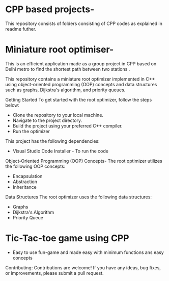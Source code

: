 # CPP based projects-



This repository consists of folders consisting of CPP codes as explained in readme futher.

# Miniature root optimiser-
This is an efficient application made as a group project in CPP based on Delhi metro to find the shortest path between two stations .



This repository contains a miniature root optimizer implemented in C++ using object-oriented programming (OOP) concepts and data structures such as graphs, Dijkstra's algorithm, and priority queues. 

Getting Started
To get started with the root optimizer, follow the steps below:

* Clone the repository to your local machine.
* Navigate to the project directory.
* Build the project using your preferred C++ compiler.
* Run the optimizer

 This project has the following dependencies:
 * Visual Studio Code Installer - To run the code

 

Object-Oriented Programming (OOP) Concepts-
The root optimizer utilizes the following OOP concepts:

* Encapsulation
* Abstraction
* Inheritance



Data Structures
The root optimizer uses the following data structures:

* Graphs
* Dijkstra's Algorithm
* Priority Queue



# Tic-Tac-toe game using CPP
* Easy to use fun-game and made easy with minimum functions ans easy concepts


Contributing:
Contributions are welcome! If you have any ideas, bug fixes, or improvements, please submit a pull request.

